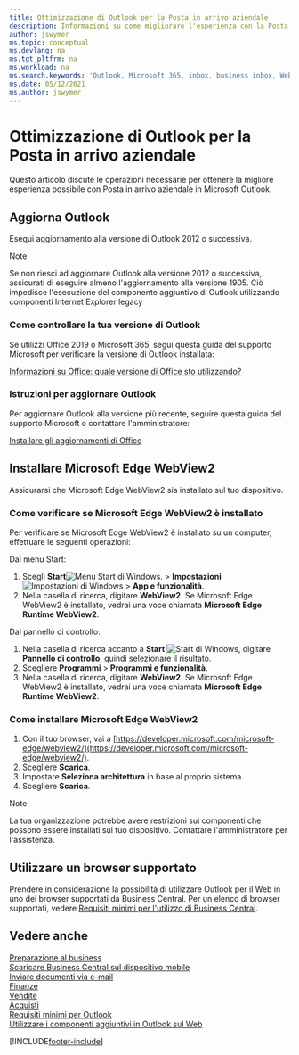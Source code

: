 ```yaml
---
title: Ottimizzazione di Outlook per la Posta in arrivo aziendale
description: Informazioni su come migliorare l'esperienza con la Posta in arrivo aziendale in Business Microsoft Outlook.
author: jswymer
ms.topic: conceptual
ms.devlang: na
ms.tgt_pltfrm: na
ms.workload: na
ms.search.keywords: 'Outlook, Microsoft 365, inbox, business inbox, WebView2, Edge, addin, add-in'
ms.date: 05/12/2021
ms.author: jswymer
---
```

# <a name="optimizing-outlook-for-your-business-inbox"></a><a name="optimizing-outlook-for-your-business-inbox"></a>Ottimizzazione di Outlook per la Posta in arrivo aziendale

Questo articolo discute le operazioni necessarie per ottenere la migliore esperienza possibile con Posta in arrivo aziendale in Microsoft Outlook. 

## <a name="update-outlook"></a><a name="update-outlook"></a>Aggiorna Outlook

Esegui aggiornamento alla versione di Outlook 2012 o successiva.

> [!NOTE]
> Se non riesci ad aggiornare Outlook alla versione 2012 o successiva, assicurati di eseguire almeno l'aggiornamento alla versione 1905. Ciò impedisce l'esecuzione del componente aggiuntivo di Outlook utilizzando componenti Internet Explorer legacy

### <a name="how-to-check-your-version-of-outlook"></a><a name="how-to-check-your-version-of-outlook"></a>Come controllare la tua versione di Outlook

Se utilizzi Office 2019 o Microsoft 365, segui questa guida del supporto Microsoft per verificare la versione di Outlook installata:  

[Informazioni su Office: quale versione di Office sto utilizzando?](https://support.microsoft.com/office/about-office-what-version-of-office-am-i-using-932788b8-a3ce-44bf-bb09-e334518b8b19)

### <a name="how-to-update-outlook"></a><a name="how-to-update-outlook"></a>Istruzioni per aggiornare Outlook

Per aggiornare Outlook alla versione più recente, seguire questa guida del supporto Microsoft o contattare l'amministratore:

[Installare gli aggiornamenti di Office](https://support.microsoft.com/office/install-office-updates-2ab296f3-7f03-43a2-8e50-46de917611c5)

## <a name="install-microsoft-edge-webview2"></a><a name="install-microsoft-edge-webview2"></a>Installare Microsoft Edge WebView2

Assicurarsi che Microsoft Edge WebView2 sia installato sul tuo dispositivo.

### <a name="how-to-check-if-microsoft-edge-webview2-is-installed"></a><a name="how-to-check-if-microsoft-edge-webview2-is-installed"></a>Come verificare se Microsoft Edge WebView2 è installato

Per verificare se Microsoft Edge WebView2 è installato su un computer, effettuare le seguenti operazioni:

Dal menu Start:

1. Scegli **Start**![Menu Start di Windows.](media/windows-start-icon.png "Icona Start di Windows") > **Impostazioni** ![Impostazioni di Windows](media/windows-settings-icon.png "Icona Impostazioni di Windows") > **App e funzionalità**.
2. Nella casella di ricerca, digitare **WebView2**. Se Microsoft Edge WebView2 è installato, vedrai una voce chiamata **Microsoft Edge Runtime WebView2**.

Dal pannello di controllo:

1. Nella casella di ricerca accanto a **Start** ![Start di Windows](media/windows-start-icon.png "Icona Start di Windows"), digitare **Pannello di controllo**, quindi selezionare il risultato.
2. Scegliere **Programmi** > **Programmi e funzionalità**.
3. Nella casella di ricerca, digitare **WebView2**. Se Microsoft Edge WebView2 è installato, vedrai una voce chiamata **Microsoft Edge Runtime WebView2**.

### <a name="how-to-install-microsoft-edge-webview2"></a><a name="how-to-install-microsoft-edge-webview2"></a>Come installare Microsoft Edge WebView2

1. Con il tuo browser, vai a [https://developer.microsoft.com/microsoft-edge/webview2/](https://developer.microsoft.com/microsoft-edge/webview2/).
2. Scegliere **Scarica**.
3. Impostare **Seleziona architettura** in base al proprio sistema.
4. Scegliere **Scarica**.

> [!NOTE]
> La tua organizzazione potrebbe avere restrizioni sui componenti che possono essere installati sul tuo dispositivo. Contattare l'amministratore per l'assistenza.

## <a name="use-a-supported-browser"></a><a name="use-a-supported-browser"></a>Utilizzare un browser supportato

Prendere in considerazione la possibilità di utilizzare Outlook per il Web in uno dei browser supportati da Business Central. Per un elenco di browser supportati, vedere [Requisiti minimi per l'utilizzo di Business Central](product-requirements.md#browsers).

## <a name="see-also"></a><a name="see-also"></a>Vedere anche

[Preparazione al business](ui-get-ready-business.md)  
[Scaricare Business Central sul dispositivo mobile](install-mobile-app.md)  
[Inviare documenti via e-mail](ui-how-send-documents-email.md)  
[Finanze](finance.md)  
[Vendite](sales-manage-sales.md)  
[Acquisti](purchasing-manage-purchasing.md)  
[Requisiti minimi per Outlook](product-requirements.md#outlook)  
[Utilizzare i componenti aggiuntivi in Outlook sul Web](https://support.office.com/article/Using-Add-ins-in-Outlook-on-the-web-8f2ce816-5df4-44a5-958c-f7f9d6dabdce?appver=OWB150)  


[!INCLUDE[footer-include](includes/footer-banner.md)]
